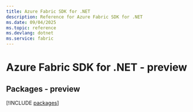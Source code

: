 ```yaml
---
title: Azure Fabric SDK for .NET
description: Reference for Azure Fabric SDK for .NET
ms.date: 09/04/2025
ms.topic: reference
ms.devlang: dotnet
ms.service: fabric
---
```

# Azure Fabric SDK for .NET - preview
## Packages - preview
[!INCLUDE [packages](fabric-index.md)]